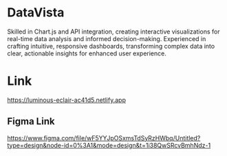 # DataVista
Skilled in Chart.js and API integration, creating interactive visualizations for real-time data analysis and informed decision-making.
Experienced in crafting intuitive, responsive dashboards, transforming complex data into clear, actionable insights for enhanced user experience.
# Link
https://luminous-eclair-ac41d5.netlify.app
## Figma Link
https://www.figma.com/file/wF5YYJpOSxmsTdSyRzHWbq/Untitled?type=design&node-id=0%3A1&mode=design&t=1i38QwSRcvBmhNdz-1
